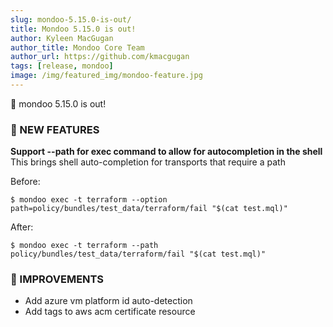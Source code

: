 ```yaml
---
slug: mondoo-5.15.0-is-out/
title: Mondoo 5.15.0 is out!
author: Kyleen MacGugan
author_title: Mondoo Core Team
author_url: https://github.com/kmacgugan
tags: [release, mondoo]
image: /img/featured_img/mondoo-feature.jpg
---
```


🥳 mondoo 5.15.0 is out!

### 🎉 NEW FEATURES

**Support --path for exec command to allow for autocompletion in the shell**
This brings shell auto-completion for transports that require a path

Before:

```
$ mondoo exec -t terraform --option path=policy/bundles/test_data/terraform/fail "$(cat test.mql)"
```

After:

```
$ mondoo exec -t terraform --path policy/bundles/test_data/terraform/fail "$(cat test.mql)"
```

### 🧹 IMPROVEMENTS

- Add azure vm platform id auto-detection
- Add tags to aws acm certificate resource
